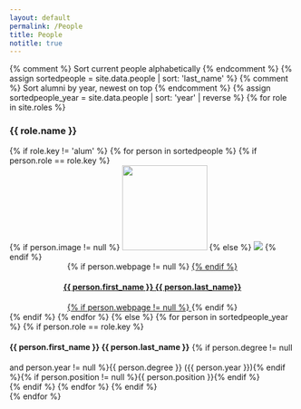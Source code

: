 ```yaml
---
layout: default
permalink: /People
title: People
notitle: true
---
```

{% comment %} Sort current people alphabetically {% endcomment %}
{% assign sortedpeople = site.data.people | sort: 'last_name' %}
{% comment %} Sort alumni by year, newest on top {% endcomment %}
{% assign sortedpeople_year = site.data.people | sort: 'year' | reverse %}
{% for role in site.roles %}
<div class="row">
  <h3>{{ role.name }}</h3>
  {% if role.key != 'alum' %}
  {% for person in sortedpeople %}
  {% if person.role == role.key %}
  <div class="col-lg-3">
    <div class="thumbnail" style="border:0;box-shadow:none">
      {% if person.image != null %}
      <img class="img-circle" src="{{site.baseurl}}{{person.image}}" style="width:150px"/>
      {% else %}
      <img class="img-circle" src="http://placehold.it/150x150?text=no+picture"/>
      {% endif %}
      <div class="caption" style="text-align:center">
        {% if person.webpage != null %}
        <a href="{{ person.webpage }}">
        {% endif %}
        <h4>{{ person.first_name }} {{ person.last_name}}</h4>
        {% if person.webpage != null %}
        </a>
        {% endif %}
      </div>
    </div>
  </div>
  {% endif %}
  {% endfor %}
  {% else %}
  {% for person in sortedpeople_year %}
  {% if person.role == role.key %}
  <div class="col-xs-12">
    <h4 style="display:inline-block">{{ person.first_name }} {{ person.last_name }}</h4>
    <span>{% if person.degree != null and person.year != null %}{{ person.degree }} ({{ person.year }}){% endif %}{% if person.position != null %}{{ person.position }}{% endif %}</span>
  </div>
  {% endif %}
  {% endfor %}
  {% endif %}
</div>
{% endfor %}
